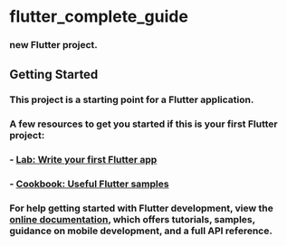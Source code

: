# flutter_complete_guide

### new Flutter project.

## Getting Started

### This project is a starting point for a Flutter application.

### A few resources to get you started if this is your first Flutter project:

### - [Lab: Write your first Flutter app](https://docs.flutter.dev/get-started/codelab)
### - [Cookbook: Useful Flutter samples](https://docs.flutter.dev/cookbook)

### For help getting started with Flutter development, view the [online documentation](https://docs.flutter.dev/), which offers tutorials, samples, guidance on mobile development, and a full API reference.